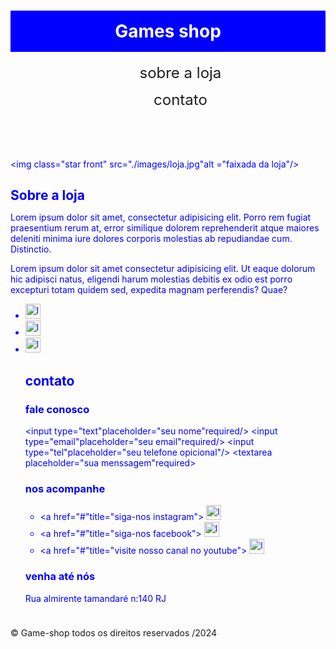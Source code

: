 <DOCTYPEHTML>
    <html lang="pt-br">
    <head>
        <meta charsed ="UTF-8">
        <meta http.equiv="X-UA-compatible"content="IE-edge">
        <meta name ="viewport"content="width-device-width,initial-scale=1.0">
        <link rel="stylessheet" href="./main.css">
        <title>Games shop a sua loja de games</title>
    </head>
    <style>
        
*{
margin: 0;
padding: 0;
box-sizing: border-box;
}
h1{
padding: 16px 0;
background-color: blue;
color: white;
}
header  li{
display: inline;
margin-left: 16px;
font-size: 24px;
}
header nav li a{
color:rgb(31, 30, 30) ;
text-decoration: none;
}
.container{
max-width: 1280;
width: 100%;
margin: 0 auto;
}
header.container,
.section.container{
display: flex;
align-items: center;
justify-content: space-between;
}
.brands-list img{
height: 24px;
}
.bands-list li{
display: inline
margin right 8px;
}
section.container{
align-items: flex-start;
}
section{
padding: 24 0;
}
section h2{
margin-bottom: 8px;
}
section{
color: blue;
}
.star-front{
margin-right: 32px;
}
@import url('https://fonts.googleapis.com/css2?family=Roboto+Mono:ital,wght@0,100..700;1,100..700&family=Roboto:ital,wght@0,100;0,300;0,400;0,500;0,700;0,900;1,100;1,300;1,400;1,500;1,700;1,900&display=swap');
.boogaloo-regular {
font-family: "Boogaloo", sans-serif;
font-weight: 400;
font-style: normal;
}
header h1,
section h2,
section h3,
.form.butoon,body,input,textarea{
font-family: "Boogaloo", sans-serif;
}
#ul{
height: 24px;
}
.container.contact{
display: block;
}
.contact-metods{
display: flex;
justify-content: space-between;
}
.form.input,
form.textarea,
form.button{
display: block;
width: 320px;
margin-bottom: 8px;
padding: 8px;
}
.form.textarea{
resize: none;
height: 180px;
}
.social-links{
display: flex;
margin-right: 8px;
}
.social-links li a{
text-decoration: none;

}
section h3{
margin-bottom: 160x;
}
.form.butoon{
background-color: blue;
color:white;
border:none;
cursor: pointer;
}
.form.butoon.hover{
outline-color: rgb(54, 54, 150);
}
input:focus.textarea:focus{
outline-color: blue;
}
footer{
background-color: blue;
color: white;
padding: 16px;
}
    </style>
        <body>
            <header>
                <div class="container">
                <h1>Games shop</h1>
                <nav>
                    <ul>
                        <li>
                            <a href="about">sobre a loja</a>
                        </li>
                    </ul>
                    <ul>
                        <li>
                            <a href="contact">contato</a>
                        </li>
                    </ul>
                </nav></div>
            </header>
            <section id="about">
                <div class="container">
                    <img class="star front" src="./images/loja.jpg"alt ="faixada da loja"/>
                    <div>
                        <h2>Sobre a loja</h2>
                        <p>
                            Lorem ipsum dolor sit amet, consectetur adipisicing elit. Porro rem fugiat praesentium rerum at, error similique dolorem reprehenderit atque maiores deleniti minima iure dolores corporis molestias ab repudiandae cum. Distinctio.
                        </p>
                        <p>
                            Lorem ipsum dolor sit amet consectetur adipisicing elit. Ut eaque dolorum hic adipisci natus, eligendi harum molestias debitis ex odio est porro excepturi totam quidem sed, expedita magnam perferendis? Quae?
                        </p>
                    </div>
                    <ul class="brands-list">
                        <li><img src="./images/nintendo.png" alt="logo nitendo"></li>
                        <li><img src="./images/xbox.png" alt="logo xbox"></li>
                        <li><img src="./images/playstation.png" alt="logo playstation"></li>
                <div class="container">
                    <h2>contato</h2>
                    <div class="contact metods">
                        <div>
                            <h3>fale conosco</h3>
                            <form>
                                <input type="text"placeholder="seu nome"required/>
                                <input type="email"placeholder="seu email"required/>
                                <input type="tel"placeholder="seu telefone opicional"/>
                                <textarea placeholder="sua menssagem"required></textarea>
                            </form>
                        </div>
                        <div>
                            <h3>nos acompanhe</h3>
                            <ul class="social links">
                                <li>
                                    <a href="#"title="siga-nos instagram">
                                        <img src="./images/instagram.png" alt="logo instagram">
                                    </a>
                                </li>
                                <li>
                                    <a href="#"title="siga-nos facebook">
                                        <img src="./images/facebook.png" alt="logo facebook">
                                    </a>
                                </li>
                                <li>
                                    <a href="#"title="visite nosso canal no youtube">
                                        <img src="./images/youtube.png" alt="logo youtube">
                                    </a>
                                </li>
                            </ul>
                        </div>
                        <div>
                            <h3>venha até nós</h3>
                            Rua almirente tamandaré n:140 RJ
                        </div>
                    </div>
                </div>
            </section>
            <footer>
                <div class="container">
                    &copy; Game-shop todos os direitos reservados /2024
                </div>
            </footer>
</body>
    </hltml>
